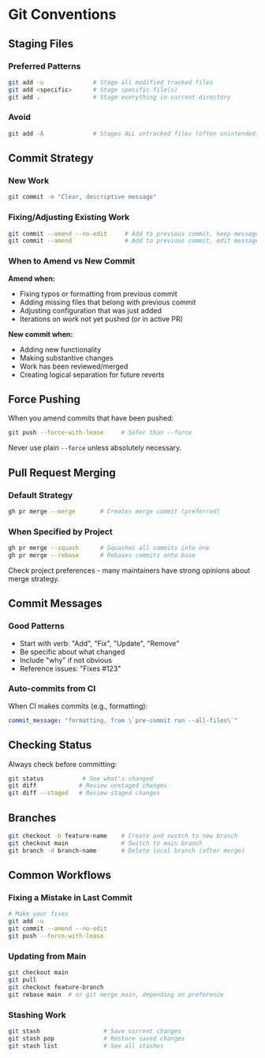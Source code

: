 # Git Conventions

## Staging Files

### Preferred Patterns
```bash
git add -u              # Stage all modified tracked files
git add <specific>      # Stage specific file(s)
git add .               # Stage everything in current directory
```

### Avoid
```bash
git add -A              # Stages ALL untracked files (often unintended)
```

## Commit Strategy

### New Work
```bash
git commit -m "Clear, descriptive message"
```

### Fixing/Adjusting Existing Work
```bash
git commit --amend --no-edit     # Add to previous commit, keep message
git commit --amend               # Add to previous commit, edit message
```

### When to Amend vs New Commit

**Amend when:**
- Fixing typos or formatting from previous commit
- Adding missing files that belong with previous commit
- Adjusting configuration that was just added
- Iterations on work not yet pushed (or in active PR)

**New commit when:**
- Adding new functionality
- Making substantive changes
- Work has been reviewed/merged
- Creating logical separation for future reverts

## Force Pushing

When you amend commits that have been pushed:
```bash
git push --force-with-lease     # Safer than --force
```

Never use plain `--force` unless absolutely necessary.

## Pull Request Merging

### Default Strategy
```bash
gh pr merge --merge       # Creates merge commit (preferred)
```

### When Specified by Project
```bash
gh pr merge --squash      # Squashes all commits into one
gh pr merge --rebase      # Rebases commits onto base
```

Check project preferences - many maintainers have strong opinions about merge strategy.

## Commit Messages

### Good Patterns
- Start with verb: "Add", "Fix", "Update", "Remove"
- Be specific about what changed
- Include "why" if not obvious
- Reference issues: "Fixes #123"

### Auto-commits from CI
When CI makes commits (e.g., formatting):
```yaml
commit_message: "formatting, from \`pre-commit run --all-files\`"
```

## Checking Status

Always check before committing:
```bash
git status           # See what's changed
git diff            # Review unstaged changes
git diff --staged   # Review staged changes
```

## Branches

```bash
git checkout -b feature-name    # Create and switch to new branch
git checkout main               # Switch to main branch
git branch -d branch-name       # Delete local branch (after merge)
```

## Common Workflows

### Fixing a Mistake in Last Commit
```bash
# Make your fixes
git add -u
git commit --amend --no-edit
git push --force-with-lease
```

### Updating from Main
```bash
git checkout main
git pull
git checkout feature-branch
git rebase main  # or git merge main, depending on preference
```

### Stashing Work
```bash
git stash                  # Save current changes
git stash pop              # Restore saved changes
git stash list             # See all stashes
```